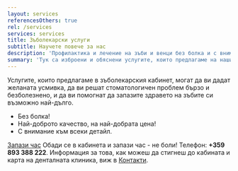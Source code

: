 ```yaml
---
layout: services
referencesOthers: true
rel: /services
services: services
title: Зъболекарски услуги
subtitle: Научете повече за нас
description: 'Профилактика и лечение на зъби и венци без болка и с внимание към всеки детайл от компетентен зъболекар. Пълна гама от стоматологични услуги - естетични пломби, избелване на зъби, почистване на зъбен камък, лечение на коренови канали. Възстановяне на зъбите с фасети, зъбни имплатни, керамични инлеи или бондинг. Ако търсите добър зъболекар, ние сме за вас!'
summary: 'Тук са изброени и обяснени услугите, които предлагаме на нашите пациенти. Опитали сме се да ги обясним по достъпен начин, като е акцентирано на най-важните неща: как протичат, дали са болезнени, кои са важните моменти при извършването им и по какво бихте могли да ги оцените.'
---
```

Услугите, които предлагаме в зъболекарския кабинет, могат да ви дадат желаната усмивка, да ви решат стоматологичен проблем бързо и безболезнено, и да ви помогнат да запазите здравето на зъбите си възможно най-дълго.

-   Без болка!
-   Най-доброто качество, на най-добрата цена!
-   С внимание към всеки детайл.

[Запази час](зъболекарски-кабинет.html) Обади се в кабинета и запази час - не боли! Телефон: **+359 893 388 222**. Информация за това, как можеш да стигнеш до кабината и карта на денталната клиника, виж в [Контакти](зъболекарски-кабинет.html).
